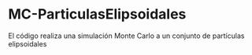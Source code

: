 # MC-ParticulasElipsoidales
El código realiza una simulación Monte Carlo a un conjunto de partículas elipsoidales

